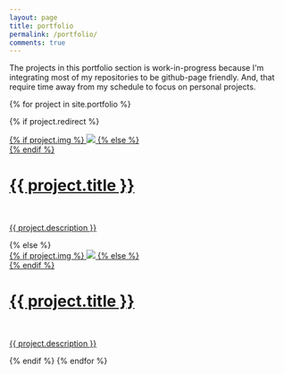 ```yaml
---
layout: page
title: portfolio
permalink: /portfolio/
comments: true
---
```


<p>
    The projects in this portfolio section is work-in-progress because I'm integrating most of my repositories to be github-page friendly. And, that
    require time away from my schedule to focus on personal projects.
</p>

{% for project in site.portfolio %}

{% if project.redirect %}
<div class="project">
    <div class="thumbnail">
        <a href="{{ project.redirect }}" target="_blank">
        {% if project.img %}
        <img class="thumbnail" src="{{ project.img }}"/>
        {% else %}
        <div class="thumbnail blankbox"></div>
        {% endif %}    
        <span>
            <h1>{{ project.title }}</h1>
            <br/>
            <p>{{ project.description }}</p>
        </span>
        </a>
    </div>
</div>
{% else %}

<div class="project ">
    <div class="thumbnail portfolio">
        <a href="{{ site.baseurl }}{{ project.url }}">
        {% if project.img %}
        <img src="{{ project.img }}"/>
        {% else %}
        <div class="thumbnail blankbox"></div>
        {% endif %}    
        <span>
            <h1>{{ project.title }}</h1>
            <br/>
            <p>{{ project.description }}</p>
        </span>
        </a>
    </div>
</div>
{% endif %}
{% endfor %}
<div style="clear: both;"></div>
<br/>
